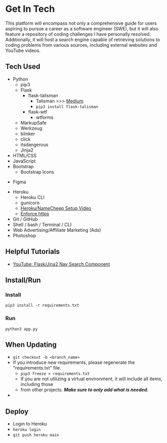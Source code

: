 # Get In Tech 

This platform will encompass not only a comprehensive guide for users aspiring to pursue a career as a software engineer (SWE), but it will also feature a repository of coding challenges I have personally resolved. Additionally, it will host a search engine capable of retrieving solutions to coding problems from various sources, including external websites and YouTube videos.



## Tech Used
- Python
    - pip3
    - Flask
        - flask-talisman
            - Talisman >>> [Medium](https://betterprogramming.pub/from-http-to-https-easily-secure-flask-web-apps-with-talisman-3359692d3eac)
            - `pip3 install flask-talisman`
        - flask-wtf
            - wtforms
    - MarkupSafe
    - Werkzeug
    - blinker
    - click
    - itsdangerous
    - Jinja2 
- HTML/CSS
- JavaScript
- Bootstrap
    - Bootstrap Icons
<!-- - MongoDB
    - Mongoos  -->
- Figma
<!-- - [Figma](https://www.figma.com/file/NhVv9RBbRln5Y4RTX1M1Ph/How-to-get-into-Tech?type=design&node-id=0-1&mode=design&t=UnGo5DO8TltFNFDZ-0) -->
- Heroku
    - Heroku CLI
    - gunicorn
    - [Heroku/NameCheep Setup Video](https://www.youtube.com/watch?v=51j_mhje9Kk)
    - [Enforce https](https://help.heroku.com/J2R1S4T8/can-heroku-force-an-application-to-use-ssl-tls)
- Git / GitHub
- Shell / bash / Terminal / CLI
- Web Advertising/Affiliate Marketing (Ads)
- Photoshop



## Helpful Tutorials    
- [YouTube: Flask/Jina2 Nav Search Component](https://www.youtube.com/watch?v=kmtZTo-_gJY)
    


## Install/Run

### Install
```
pip3 install -r requirements.txt
```

### Run
```
python3 app.py
```

## When Updating

- `git checkout -b <branch_name>`
- If you introduce new requirements, please regenerate the "requirements.txt" file.
    - `pip3 freeze > requirements.txt` 
    - If you are not utilizing a virtual environment, it will include all items, including those 
    - from other projects. ***Make sure to only add what is needed.*** 
- 

## Deploy

- Login to Heroku
- `heroku login`
- `git push heroku main`